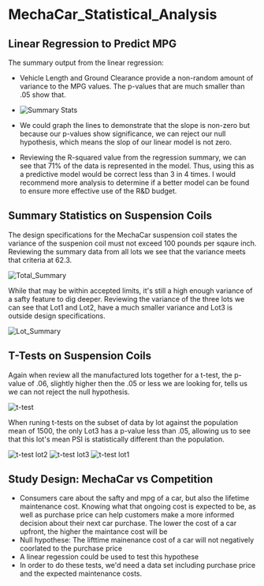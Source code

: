 # MechaCar_Statistical_Analysis

## Linear Regression to Predict MPG
The summary output from the linear regression:

 - Vehicle Length and Ground Clearance provide a non-random amount of variance to the MPG values. The p-values that are much smaller than .05 show that.
 -  ![Summary Stats](https://user-images.githubusercontent.com/86968320/149024256-b86132e8-1f56-433d-b1aa-5740e74f0efb.png)


 - We could graph the lines to  demonstrate that the slope is non-zero but because our p-values show significance, we can reject our null hypothesis, which means the slop of our linear model is not zero.

 - Reviewing the R-squared value from the regression summary, we can see that 71% of the data is represented in the model. Thus, using this as a predictive model would be correct less than 3 in 4 times. I would recommend more analysis to determine if a better model can be found to ensure more effective use of the R&D budget. 

## Summary Statistics on Suspension Coils
The design specifications for the MechaCar suspension coil states the variance of the suspenion coil must not exceed 100 pounds per sqaure inch. Reviewing the summary data from all lots we see that the variance meets that criteria at 62.3. 

![Total_Summary](https://user-images.githubusercontent.com/86968320/149024166-ff89cd30-0692-4b76-920d-2564f534d60b.png)


While that may be within accepted limits, it's still a high enough variance of a safty feature to dig deeper. Reviewing the variance of the three lots we can see that Lot1 and Lot2, have a much smaller variance and Lot3 is outside design specifications.

![Lot_Summary](https://user-images.githubusercontent.com/86968320/149024180-d67c2f62-43c0-4e38-b123-d8ba9c8c5bc3.png)


## T-Tests on Suspension Coils 
Again when review all the manufactured lots together for a t-test, the p-value of .06, slightly higher then the .05 or less we are looking for, tells us we can not reject the null hypothesis. 

![t-test](https://user-images.githubusercontent.com/86968320/149023941-f920c31d-dc97-4f65-9d89-843f68df3433.png)


When runing t-tests on the subset of data by lot against the population mean of 1500, the only Lot3 has a p-value less than .05, allowing us to see that this lot's mean PSI is statistically different than the population.

![t-test lot2](https://user-images.githubusercontent.com/86968320/149023967-c4a70135-9789-4674-a1ec-f1af16c59bb7.png)
![t-test lot3](https://user-images.githubusercontent.com/86968320/149023968-d1eb1551-a7cc-44d5-8651-adf3c75201fd.png)
![t-test lot1](https://user-images.githubusercontent.com/86968320/149023969-492b5c71-8325-496c-bc82-1b7e1e68ce8e.png)


## Study Design: MechaCar vs Competition 
- Consumers care about the safty and mpg of a car, but also the lifetime maintenance cost. Knowing what that ongoing cost is expected to be, as well as purchase price can help customers make a more informed decision about their next car purchase. The lower the cost of a car upfront, the higher the maintance cost will be
- Null hypothese: The lifttime mainenance cost of a car will not negatively coorlated to the purchase price
- A linear regession could be used to test this hypothese
- In order to do these tests, we'd need a data set including purchase price and the expected maintenance costs. 
